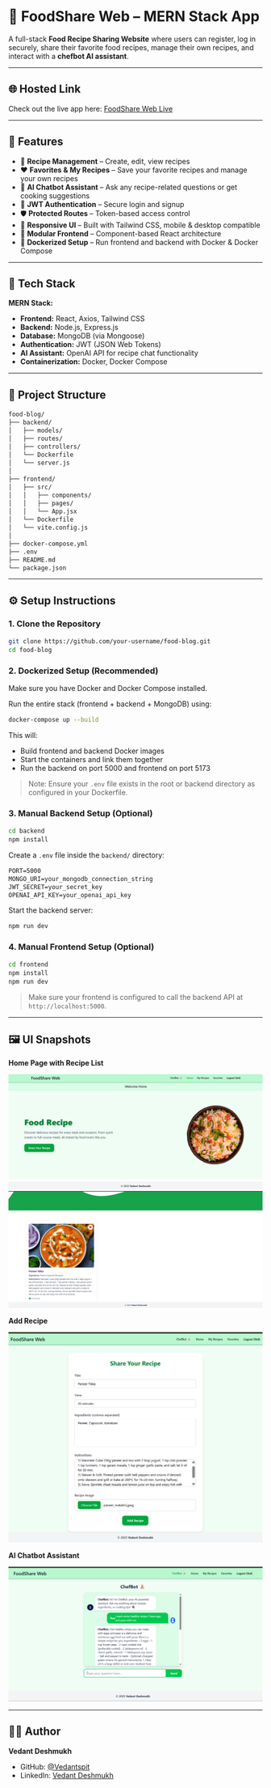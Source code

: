 # 🥗 FoodShare Web – MERN Stack App

A full-stack **Food Recipe Sharing Website** where users can register, log in securely, share their favorite food recipes, manage their own recipes, and interact with a **chefbot AI assistant**.

---

## 🌐 Hosted Link

Check out the live app here: <a href="https://recipeblog-share.vercel.app/" target="_blank">FoodShare Web Live</a>

---

## 🚀 Features

- 📝 **Recipe Management** – Create, edit, view recipes
- ❤️ **Favorites & My Recipes** – Save your favorite recipes and manage your own recipes
- 🤖 **AI Chatbot Assistant** – Ask any recipe-related questions or get cooking suggestions
- 🔐 **JWT Authentication** – Secure login and signup
- 🛡️ **Protected Routes** – Token-based access control
- 🎨 **Responsive UI** – Built with Tailwind CSS, mobile & desktop compatible
- 🧠 **Modular Frontend** – Component-based React architecture
- 🐳 **Dockerized Setup** – Run frontend and backend with Docker & Docker Compose

---

## 🧱 Tech Stack

**MERN Stack:**

- **Frontend:** React, Axios, Tailwind CSS
- **Backend:** Node.js, Express.js
- **Database:** MongoDB (via Mongoose)
- **Authentication:** JWT (JSON Web Tokens)
- **AI Assistant:** OpenAI API for recipe chat functionality
- **Containerization:** Docker, Docker Compose

---

## 📁 Project Structure

```
food-blog/
├── backend/
│   ├── models/
│   ├── routes/
│   ├── controllers/
│   └── Dockerfile
│   └── server.js
│
├── frontend/
│   ├── src/
│   │   ├── components/
│   │   ├── pages/
│   │   └── App.jsx
│   └── Dockerfile
│   └── vite.config.js
│
├── docker-compose.yml
├── .env
├── README.md
└── package.json
```

---

## ⚙️ Setup Instructions

### 1. Clone the Repository

```bash
git clone https://github.com/your-username/food-blog.git
cd food-blog
```

### 2. Dockerized Setup (Recommended)

Make sure you have Docker and Docker Compose installed.

Run the entire stack (frontend + backend + MongoDB) using:

```bash
docker-compose up --build
```

This will:
- Build frontend and backend Docker images
- Start the containers and link them together
- Run the backend on port 5000 and frontend on port 5173

> Note: Ensure your `.env` file exists in the root or backend directory as configured in your Dockerfile.

### 3. Manual Backend Setup (Optional)

```bash
cd backend
npm install
```

Create a `.env` file inside the `backend/` directory:

```env
PORT=5000
MONGO_URI=your_mongodb_connection_string
JWT_SECRET=your_secret_key
OPENAI_API_KEY=your_openai_api_key
```

Start the backend server:

```bash
npm run dev
```

### 4. Manual Frontend Setup (Optional)

```bash
cd frontend
npm install
npm run dev
```

> Make sure your frontend is configured to call the backend API at `http://localhost:5000`.

---

## 🖼️ UI Snapshots

**Home Page with Recipe List**

![Home Page1](home1.png)
![Home Page2](home2.png)

**Add Recipe**

![Add Recipe](addrecipe.png)

**AI Chatbot Assistant**

![Chatbot](llm.png)

---

## 🧑‍💻 Author

**Vedant Deshmukh**

- GitHub: <a href="https://github.com/Vedantspit" target="_blank">@Vedantspit</a>
- LinkedIn: <a href="https://www.linkedin.com/in/vedant-deshmukh-47b1a122a/" target="_blank">Vedant Deshmukh</a>

